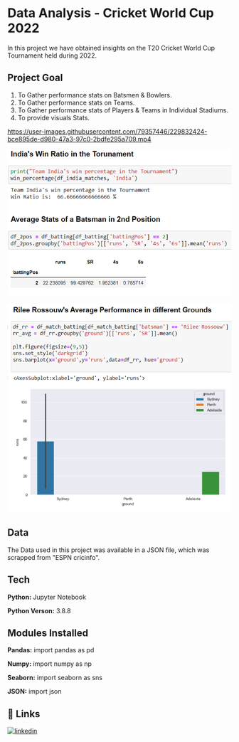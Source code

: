 
# Data Analysis - Cricket World Cup 2022 

In this project we have obtained insights on the T20 Cricket World Cup Tournament held during 2022.

## Project Goal

1) To Gather performance stats on Batsmen & Bowlers.
2) To Gather performance stats on Teams.
3) To Gather performance stats of Players & Teams in Individual Stadiums.
4) To provide visuals Stats.


https://user-images.githubusercontent.com/79357446/229832424-bce895de-d980-47a3-97c0-2bdfe295a709.mp4



![Alt text](https://github.com/AbishuaPaulSam/Cricket-World-Cup-Data-Analysis/blob/main/Insights1.png)


![Alt text](https://github.com/AbishuaPaulSam/Cricket-World-Cup-Data-Analysis/blob/main/Players'%20Avg%20perfromance%20in%20each%20ground.png)


## Data


The Data used in this project was available in a JSON file, which was scrapped from "ESPN cricinfo".
## Tech 

**Python:** Jupyter Notebook

**Python Verson:** 3.8.8


## Modules Installed
**Pandas:** import pandas as pd

**Numpy:** import numpy as np

**Seaborn:** import seaborn as sns

**JSON:** import json


 


## 🔗 Links

[![linkedin](https://img.shields.io/badge/linkedin-0A66C2?style=for-the-badge&logo=linkedin&logoColor=white)](https://www.linkedin.com/in/abishua-paul-sam-38480a161/)
